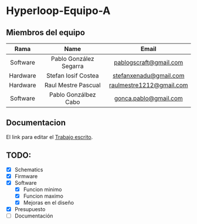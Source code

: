 # Hyperloop-Equipo-A

 ## **Miembros del equipo**

|   Rama   |          Name          |         Email          |
| :------: | :--------------------: | :--------------------: |
| Software | Pablo González Segarra | pablogscraft@gmail.com |
| Hardware |  Stefan Iosif Costea   | stefanxenadu@gmail.com |
| Hardware |  Raul Mestre Pascual   |raulmestre1212@gmail.com|
| Software |  Pablo Gonzálbez Cabo  | gonca.pablo@gmail.com  |



## **Documentacion**

El link para editar el [Trabajo escrito](https://es.overleaf.com/9679599333dgcsbzrrjmvn).


## TODO:
- [x] Schematics
- [X] Firmware
- [X] Software
    - [x] Funcion minimo
    - [x] Funcion maximo
    - [x] Mejoras en el diseño
- [X] Presupuesto
- [ ] Documentación
